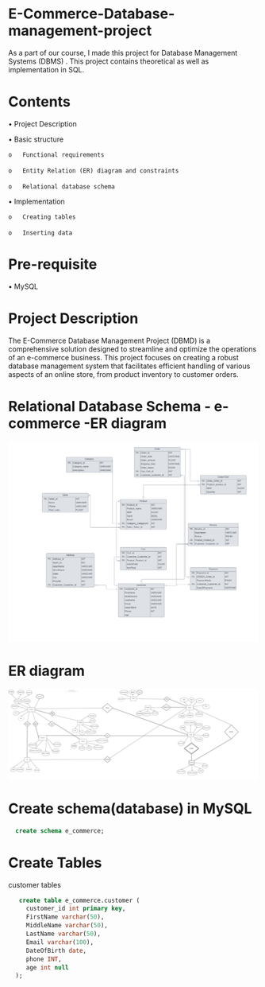 # E-Commerce-Database-management-project

  As a part of our course, I made this project for Database Management Systems (DBMS) . This project contains theoretical as well as implementation in SQL.
  
# Contents
  •	Project Description
  
  •	Basic structure
  
    o	Functional requirements
    
    o	Entity Relation (ER) diagram and constraints
    
    o	Relational database schema
    
  •	Implementation
  
    o	Creating tables
    
    o	Inserting data
    
# Pre-requisite
  •	MySQL
  
# Project Description
  The E-Commerce Database Management Project (DBMD) is a comprehensive solution designed to streamline and optimize the operations of an e-commerce business. This project focuses on creating a robust database management system that facilitates efficient handling of various aspects of an online store, from product inventory to customer orders.

# Relational Database Schema - e-commerce -ER diagram

![alt text](https://github.com/vivekuw/E-Commerce-Database-management-project/blob/23a0b08070f5fe22a055910cafc06d86dc3befb6/E%20commerce%20ER%20Diagram.jpg)

# ER diagram 

![alt text](https://github.com/vivekuw/E-Commerce-Database-management-project/blob/a83d9c48c82ffd18dee02c13f42e87b7069faf67/ECommerce.jpg)

# Create schema(database) in MySQL
```sql
  create schema e_commerce;
```
# Create Tables

 customer tables 
 ```sql
    create table e_commerce.customer (
      customer_id int primary key,
      FirstName varchar(50),
      MiddleName varchar(50),
      LastName varchar(50),
      Email varchar(100),
      DateOfBirth date,
      phone INT,
      age int null
   );
 ```
